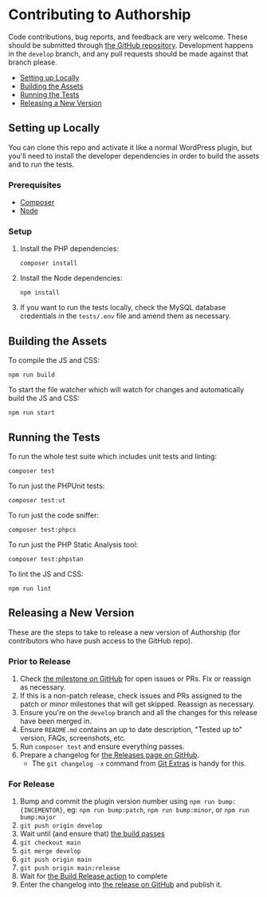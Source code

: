 # Contributing to Authorship

Code contributions, bug reports, and feedback are very welcome. These should be submitted through [the GitHub repository](https://github.com/humanmade/authorship). Development happens in the `develop` branch, and any pull requests should be made against that branch please.

* [Setting up Locally](#setting-up-locally)
* [Building the Assets](#building-the-assets)
* [Running the Tests](#running-the-tests)
* [Releasing a New Version](#releasing-a-new-version)


## Setting up Locally

You can clone this repo and activate it like a normal WordPress plugin, but you'll need to install the developer dependencies in order to build the assets and to run the tests.

### Prerequisites

* [Composer](https://getcomposer.org/)
* [Node](https://nodejs.org/)

### Setup

1. Install the PHP dependencies:

       composer install

2. Install the Node dependencies:

       npm install

3. If you want to run the tests locally, check the MySQL database credentials in the `tests/.env` file and amend them as necessary.

## Building the Assets

To compile the JS and CSS:

	npm run build

To start the file watcher which will watch for changes and automatically build the JS and CSS:

	npm run start

## Running the Tests

To run the whole test suite which includes unit tests and linting:

	composer test

To run just the PHPUnit tests:

	composer test:ut

To run just the code sniffer:

	composer test:phpcs

To run just the PHP Static Analysis tool:

	composer test:phpstan

To lint the JS and CSS:

	npm run lint

## Releasing a New Version

These are the steps to take to release a new version of Authorship (for contributors who have push access to the GitHub repo).

### Prior to Release

1. Check [the milestone on GitHub](https://github.com/humanmade/authorship/milestones) for open issues or PRs. Fix or reassign as necessary.
1. If this is a non-patch release, check issues and PRs assigned to the patch or minor milestones that will get skipped. Reassign as necessary.
1. Ensure you're on the `develop` branch and all the changes for this release have been merged in.
1. Ensure `README.md` contains an up to date description, "Tested up to" version, FAQs, screenshots, etc.
1. Run `composer test` and ensure everything passes.
1. Prepare a changelog for [the Releases page on GitHub](https://github.com/humanmade/authorship/releases).
   - The `git changelog -x` command from [Git Extras](https://github.com/tj/git-extras) is handy for this.

### For Release

1. Bump and commit the plugin version number using `npm run bump:{INCEMENTOR}`, eg: `npm run bump:patch`, `npm run bump:minor`, or `npm run bump:major`
1. `git push origin develop`
1. Wait until (and ensure that) [the build passes](https://github.com/humanmade/authorship/actions)
1. `git checkout main`
1. `git merge develop`
1. `git push origin main`
1. `git push origin main:release`
1. Wait for [the Build Release action](https://github.com/humanmade/authorship/actions?query=workflow%3A%22Build+Release%22) to complete
1. Enter the changelog into [the release on GitHub](https://github.com/humanmade/authorship/releases) and publish it.

